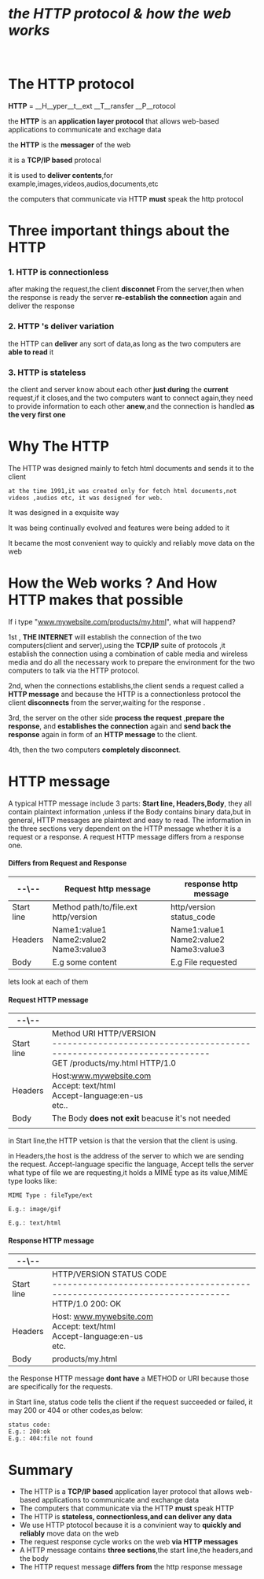 

#     __*the HTTP protocol & how the web works*__

​                                      

# The HTTP protocol

__HTTP__ = __H__yper__t__ext __T__ransfer __P__rotocol

the __HTTP__ is an __application layer protocol__ that allows web-based applications to communicate and exchage data

the __HTTP__ is the __messager__ of the web

it is a __TCP/IP based__ protocal

it is used to __deliver contents__,for example,images,videos,audios,documents,etc

the computers that communicate via HTTP __must__ speak the http protocol



# Three important things about the HTTP

### 1. HTTP is __connectionless__

after making the request,the client __disconnet__ From the server,then when the response is ready the server __re-establish the connection__ again and deliver the response

### 2. HTTP 's __deliver variation__

the HTTP can __deliver__ any  sort of data,as long as the two computers are __able to read__ it

### 3. HTTP is __stateless__

the client and server know about each other __just during__ the __current__ request,if it closes,and the two computers want to connect again,they need to provide information to each other __anew__,and the connection is handled __as the very first one__



# Why The HTTP

The HTTP was designed mainly to fetch html documents and sends it to the client

```
at the time 1991,it was created only for fetch html documents,not videos ,audios etc, it was designed for web.
```

It was  designed in a exquisite way

It was being continually evolved and features were being added to it

It became the most convenient way to quickly and reliably move data on the web

 

# How the Web works ?  And How HTTP makes that possible

If i type "www.mywebsite.com/products/my.html", what will happend?

1st , __THE INTERNET__ will establish the connection of the two computers(client and server),using the __TCP/IP__ suite of protocols ,it establish the connection using a combination of cable media and wireless media and do all the necessary work to prepare the environment for the two computers to talk via the HTTP protocol.

2nd, when the connections establishs,the client sends a request called a __HTTP message__ and because the HTTP is a connectionless protocol the client __disconnects__ from the server,waiting for the response . 

3rd, the server on the other side __process the request__ ,__prepare the response__, and __establishes the connection__ again and __send back the response__ again in  form of an __HTTP message__ to the client.

4th, then the two computers __completely disconnect__.

# HTTP message

A typical HTTP message include 3 parts: __Start line, Headers,Body__, they all contain plaintext information ,unless if the Body contains binary data,but in general, HTTP messages are plaintext and easy to read. The information in the three sections very dependent on the HTTP message whether  it is a request or a response. A request HTTP message differs from a response one. 

#### Differs from Request and Response

| --\\--     | Request http message                             | response http message                            |
| ---------- | ------------------------------------------------ | ------------------------------------------------ |
| Start line | Method   path/to/file.ext  http/version          | http/version  status_code                        |
| Headers    | Name1:value1<br />Name2:value2<br />Name3:value3 | Name1:value1<br />Name2:value2<br />Name3:value3 |
| Body       | E.g some content                                 | E.g  File requested                              |

lets look at each of them

#### Request HTTP message

| --\\--     |                                                              |
| ---------- | ------ |
| Start line | Method          URI                                HTTP/VERSION<br />----------------------------------------------------------------------<br />GET                /products/my.html          HTTP/1.0 |
| Headers    |Host:www.mywebsite.com<br/>Accept: text/html<br />Accept-language:en-us<br />etc..     |
| Body | The Body __does not exit__ beacuse it's not needed |
|  |  |

in Start line,the HTTP vetsion is that the version that the client is using.

in Headers,the host is the address of the server to which we are sending the request.  Accept-language specific the language, Accept tells the server what type of file we are requesting,it holds a MIME type as its value,MIME type looks like:

```
MIME Type : fileType/ext

E.g.: image/gif 

E.g.: text/html
```



#### Response HTTP message

| --\\--     |                                                              |
| ---------- | ------------------------------------------------------------ |
| Start line | HTTP/VERSION                   STATUS CODE<br />--------------------------------------------------------------------------<br />HTTP/1.0                              200: OK |
| Headers    | Host: www.mywebsite.com<br />Accept: text/html<br />Accept-language:en-us<br />etc. |
| Body       | products/my.html                                             |

the Response HTTP message __dont have__ a METHOD or URI because those are specifically for the requests.

in Start line, status code tells the client if the request succeeded or failed, it may 200 or 404 or other codes,as below:

```
status code:
E.g.: 200:ok
E.g.: 404:file not found
```



# Summary

- The HTTP is a __TCP/IP based__ application layer  protocol that allows web-based  applications to communicate and exchange data
- The computers that communicate via the HTTP __must__ speak HTTP
- The HTTP is __stateless, connectionless,and can deliver any data__
- We use HTTP ptotocol because it is a convinient way to __quickly and reliably__ move data on the web
- The request response cycle works on the web __via HTTP messages__
- A HTTP message contains __three sections__,the start line,the headers,and the body
- The HTTP request message __differs from__ the http response message



 